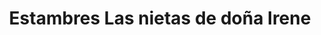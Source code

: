 ---
title: "Estambres Las nietas de doña Irene"
url: /cholula-puebla/estambres-las-nietas-de-dona-irene/
shop: Allgemein
---